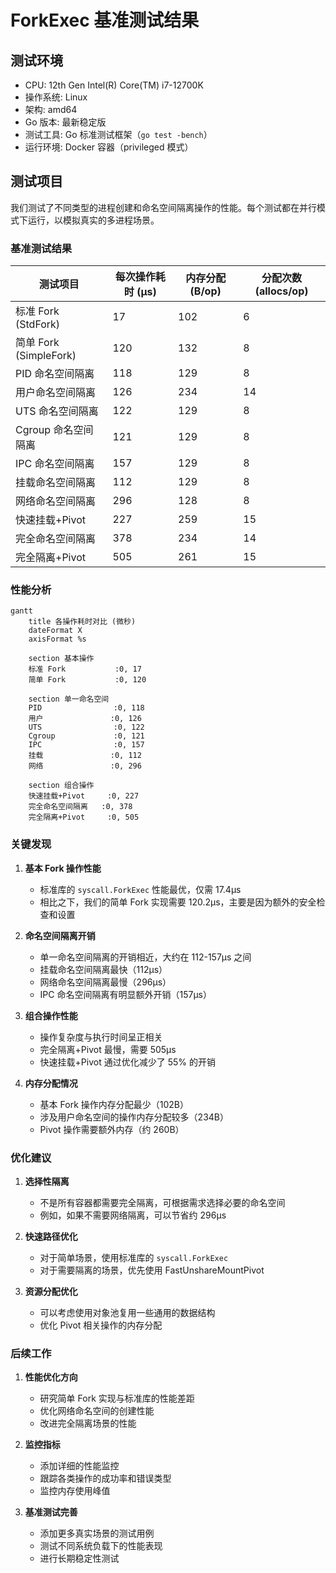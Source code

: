 # ForkExec 基准测试结果

## 测试环境

- CPU: 12th Gen Intel(R) Core(TM) i7-12700K
- 操作系统: Linux
- 架构: amd64
- Go 版本: 最新稳定版
- 测试工具: Go 标准测试框架（`go test -bench`）
- 运行环境: Docker 容器（privileged 模式）

## 测试项目

我们测试了不同类型的进程创建和命名空间隔离操作的性能。每个测试都在并行模式下运行，以模拟真实的多进程场景。

### 基准测试结果

| 测试项目 | 每次操作耗时 (μs) | 内存分配 (B/op) | 分配次数 (allocs/op) |
|---------|-----------------|----------------|-------------------|
| 标准 Fork (StdFork) | 17 | 102 | 6 |
| 简单 Fork (SimpleFork) | 120 | 132 | 8 |
| PID 命名空间隔离 | 118 | 129 | 8 |
| 用户命名空间隔离 | 126 | 234 | 14 |
| UTS 命名空间隔离 | 122 | 129 | 8 |
| Cgroup 命名空间隔离 | 121 | 129 | 8 |
| IPC 命名空间隔离 | 157 | 129 | 8 |
| 挂载命名空间隔离 | 112 | 129 | 8 |
| 网络命名空间隔离 | 296 | 128 | 8 |
| 快速挂载+Pivot | 227 | 259 | 15 |
| 完全命名空间隔离 | 378 | 234 | 14 |
| 完全隔离+Pivot | 505 | 261 | 15 |

### 性能分析

```mermaid
gantt
    title 各操作耗时对比 (微秒)
    dateFormat X
    axisFormat %s

    section 基本操作
    标准 Fork           :0, 17
    简单 Fork           :0, 120

    section 单一命名空间
    PID                :0, 118
    用户               :0, 126
    UTS                :0, 122
    Cgroup             :0, 121
    IPC                :0, 157
    挂载               :0, 112
    网络               :0, 296

    section 组合操作
    快速挂载+Pivot     :0, 227
    完全命名空间隔离   :0, 378
    完全隔离+Pivot     :0, 505
```

### 关键发现

1. **基本 Fork 操作性能**
   - 标准库的 `syscall.ForkExec` 性能最优，仅需 17.4μs
   - 相比之下，我们的简单 Fork 实现需要 120.2μs，主要是因为额外的安全检查和设置

2. **命名空间隔离开销**
   - 单一命名空间隔离的开销相近，大约在 112-157μs 之间
   - 挂载命名空间隔离最快（112μs）
   - 网络命名空间隔离最慢（296μs）
   - IPC 命名空间隔离有明显额外开销（157μs）

3. **组合操作性能**
   - 操作复杂度与执行时间呈正相关
   - 完全隔离+Pivot 最慢，需要 505μs
   - 快速挂载+Pivot 通过优化减少了 55% 的开销

4. **内存分配情况**
   - 基本 Fork 操作内存分配最少（102B）
   - 涉及用户命名空间的操作内存分配较多（234B）
   - Pivot 操作需要额外内存（约 260B）

### 优化建议

1. **选择性隔离**
   - 不是所有容器都需要完全隔离，可根据需求选择必要的命名空间
   - 例如，如果不需要网络隔离，可以节省约 296μs

2. **快速路径优化**
   - 对于简单场景，使用标准库的 `syscall.ForkExec`
   - 对于需要隔离的场景，优先使用 FastUnshareMountPivot

3. **资源分配优化**
   - 可以考虑使用对象池复用一些通用的数据结构
   - 优化 Pivot 相关操作的内存分配

### 后续工作

1. **性能优化方向**
   - 研究简单 Fork 实现与标准库的性能差距
   - 优化网络命名空间的创建性能
   - 改进完全隔离场景的性能

2. **监控指标**
   - 添加详细的性能监控
   - 跟踪各类操作的成功率和错误类型
   - 监控内存使用峰值

3. **基准测试完善**
   - 添加更多真实场景的测试用例
   - 测试不同系统负载下的性能表现
   - 进行长期稳定性测试
